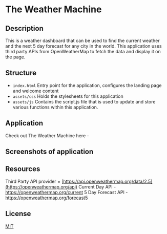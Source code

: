 # The Weather Machine

## Description

This is a weather dashboard that can be used to find the current weather and the next 5 day forecast for any city in the world. This application uses third party APIs from OpenWeatherMap to fetch the data and display it on the page.

## Structure

- `index.html` Entry point for the application, configures the landing page and welcome content
- `assets/css` Holds the stylesheets for this application
- `assets/js` Contains the script.js file that is used to update and store various functions within this application.

## Application

Check out The Weather Machine here - 

## Screenshots of application



## Resources

Third Party API provider = [https://api.openweathermap.org/data/2.5](https://openweathermap.org/api)
Current Day API - https://openweathermap.org/current
5 Day Forecast API - https://openweathermap.org/forecast5

## License
[MIT](LICENSE)

